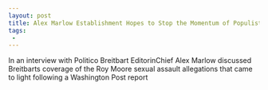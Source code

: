 ```yaml
---
layout: post
title: Alex Marlow Establishment Hopes to Stop the Momentum of Populist Voters by Taking Out Roy Moore
tags:
 -
---
```

In an interview with Politico Breitbart EditorinChief Alex Marlow discussed Breitbarts coverage of the Roy Moore sexual assault allegations that came to light following a Washington Post report
